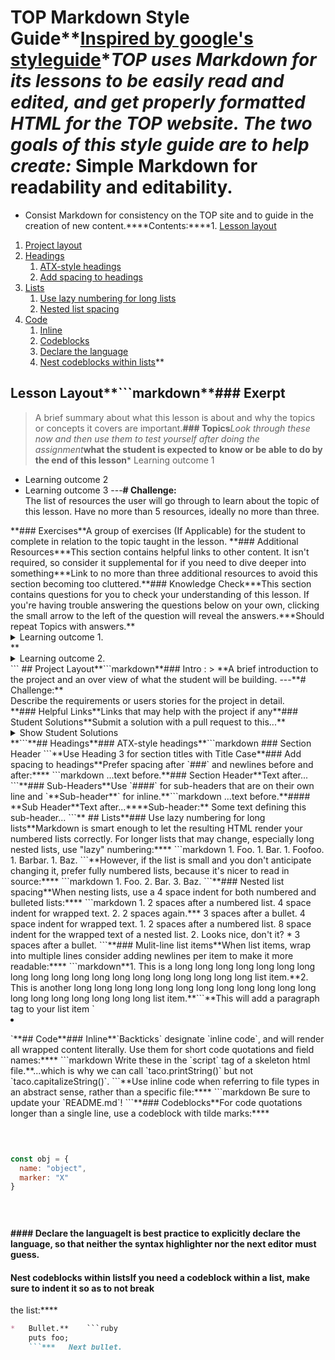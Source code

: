 # TOP Markdown Style Guide**[Inspired by google's styleguide](https://github.com/google/styleguide/edit/gh-pages/docguide/style.md)**TOP uses Markdown for its lessons to be easily read and edited, and get properly formatted HTML for the TOP website. ****The two goals of this style guide are to help create:*****   Simple Markdown for readability and editability.   
*   Consist Markdown for consistency on the TOP site and to guide in the creation of new content.****Contents:****1.  [Lesson layout](#lesson-layout)
1.  [Project layout](#Project-layout)
1.  [Headings](#headings)
    1.  [ATX-style headings](#atx-style-headings)
    1.  [Add spacing to headings](#add-spacing-to-headings)
1.  [Lists](#lists)
    1.  [Use lazy numbering for long lists](#use-lazy-numbering-for-long-lists)
    1.  [Nested list spacing](#nested-list-spacing)
1.  [Code](#code)
    1.  [Inline](#inline)
    1.  [Codeblocks](#codeblocks)
    1.  [Declare the language](#declare-the-language)
    1.  [Nest codeblocks within lists](#nest-codeblocks-within-lists)**
## Lesson Layout**```markdown**### Exerpt
>A brief summary about what this lesson is about and why the topics or concepts it covers are important.**###  Topics***Look through these now and then use them to test yourself after doing the assignment***what the student is expected to know or be able to do by the end of this lesson***   Learning outcome 1
*   Learning outcome 2
*   Learning outcome 3
---**# Challenge:**<div class="lesson-content__panel" markdown="1">
The list of resources the user will go through to learn about the topic of this lesson. Have no more than 5 resources, ideally no more than three.
</div>**### Exercises**A group of exercises (If Applicable) for the student to complete in relation to the topic taught in the lesson. **### Additional Resources***This section contains helpful links to other content. It isn't required, so consider it supplemental for if you need to dive deeper into something***Link to no more than three additional resources to avoid this section becoming too cluttered.**### Knowledge Check***This section contains questions for you to check your understanding of this lesson. If you're having trouble answering the questions below on your own, clicking the small arrow to the left of the question will reveal the answers.***Should repeat  Topics with answers.**<details markdown="block">
  <summary>Learning outcome 1.</summary>
  
  *   Learning outcome 1 answer
  *   Learning outcome 1 answer**</details>**<details markdown="block">
  <summary>Learning outcome 2.</summary>**  *   Learning outcome 2 answer**</details>
```
## Project Layout**```markdown**### Intro :
> **A brief introduction to the project and an over view of what the student will be building.
---**# Challenge:**<div class="lesson-content__panel" markdown="1">
Describe the requirements or users stories for the project in detail.
</div>**### Helpful Links**Links that may help with the project if any**### Student Solutions**Submit a solution with a pull request to this...**<details markdown="block">
  <summary> Show Student Solutions </summary>**  *   Add your solution below this line!**</details>**```**## Headings**### ATX-style headings**```markdown
### Section Header
```**Use Heading 3 for section titles with Title Case**### Add spacing to headings**Prefer spacing after `###` and newlines before and after:****
```markdown
...text before.**### Section Header**Text after...
```**### Sub-Headers**Use `####` for sub-headers that are on their own line and `**Sub-header**` for inline.**```markdown
...text before.**#### **Sub Header**Text after...****Sub-header:** Some text defining this sub-header...
```**
## Lists**### Use lazy numbering for long lists**Markdown is smart enough to let the resulting HTML render your numbered lists
correctly. For longer lists that may change, especially long nested lists, use
"lazy" numbering:****
```markdown
1.  Foo.
1.  Bar.
    1.  Foofoo.
    1.  Barbar.
1.  Baz.
```**However, if the list is small and you don't anticipate changing it, prefer fully
numbered lists, because it's nicer to read in source:****
```markdown
1.  Foo.
2.  Bar.
3.  Baz.
```**### Nested list spacing**When nesting lists, use a 4 space indent for both numbered and bulleted lists:****
```markdown
1.  2 spaces after a numbered list.
    4 space indent for wrapped text.
2.  2 spaces again.***   3 spaces after a bullet.
    4 space indent for wrapped text.
    1.  2 spaces after a numbered list.
        8 space indent for the wrapped text of a nested list.
    2.  Looks nice, don't it?
*   3 spaces after a bullet.
```**### Mulit-line list items**When list items, wrap into multiple lines consider adding newlines per item 
to make it more readable:****
```markdown**1.  This is a long long long long long long long long long long long long long 
    long long long long long long list item.**2.  This is another long long long long long long long long long long long long
    long long long long long long long list item.**```**This will add a paragraph tag to your list item `<li><p></p></li>`**## Code**### Inline**&#96;Backticks&#96; designate `inline code`, and will render all wrapped content
literally. Use them for short code quotations and field names:****
```markdown
Write these in the `script` tag of a skeleton html file.**...which is why we can call `taco.printString()` but not `taco.capitalizeString()`. 
```**Use inline code when referring to file types in an abstract sense, rather than a
specific file:****
```markdown
Be sure to update your `README.md`!
```**### Codeblocks**For code quotations longer than a single line, use a codeblock with tilde marks:****
<pre>

```js

const obj = {
  name: "object",
  marker: "X"
}
```
</pre>**#### **Declare the language**It is best practice to explicitly declare the language, so that neither the
syntax highlighter nor the next editor must guess.**
#### **Nest codeblocks within lists**If you need a codeblock within a list, make sure to indent it so as to not break
the list:****
```markdown
*   Bullet.**    ```ruby
    puts foo;
    ```***   Next bullet.
```
